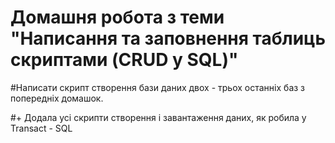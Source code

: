 # Домашня робота з теми "Написання та заповнення таблиць скриптами (CRUD у SQL)"

#Написати скрипт створення бази даних двох - трьох останніх баз з попередніх домашок.

#+ Додала усі скрипти створення і завантаження даних, як робила у Transact - SQL
